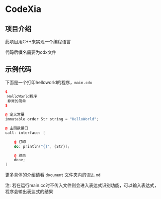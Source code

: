 # CodeXia

## 项目介绍

此项目用C++来实现一个编程语言

代码后缀名需要为cdx文件

## 示例代码

下面是一个打印helloworld的程序，`main.cdx`

```c++
$
 HelloWorld程序
 非常的简单
$

@ 定义常量
immutable order Str string = "HelloWorld";

@ 主函数接口
call: interface: [

    @ 打印
    do: println("{}", {Str});

    @ 结束
    done;
]
```

更多具体的介绍请看 `document` 文件夹内的`语法.md`

注: 若在运行main.cc时不传入文件则会进入表达式识别功能，可以输入表达式，程序会输出表达式的结果
